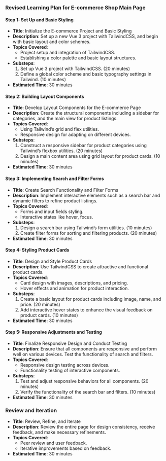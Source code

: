 
### Revised Learning Plan for E-commerce Shop Main Page

#### Step 1: Set Up and Basic Styling

*   **Title**: Initialize the E-commerce Project and Basic Styling
*   **Description**: Set up a new Vue 3 project with TailwindCSS, and begin with basic layout and color schemes.
*   **Topics Covered**:
    *   Project setup and integration of TailwindCSS.
    *   Establishing a color palette and basic layout structures.
*   **Substeps**:
    1.  Set up Vue 3 project with TailwindCSS. (20 minutes)
    2.  Define a global color scheme and basic typography settings in Tailwind. (10 minutes)
*   **Estimated Time**: 30 minutes

#### Step 2: Building Layout Components

*   **Title**: Develop Layout Components for the E-commerce Page
*   **Description**: Create the structural components including a sidebar for categories, and the main view for product listings.
*   **Topics Covered**:
    *   Using Tailwind’s grid and flex utilities.
    *   Responsive design for adapting on different devices.
*   **Substeps**:
    1.  Construct a responsive sidebar for product categories using Tailwind’s flexbox utilities. (20 minutes)
    2.  Design a main content area using grid layout for product cards. (10 minutes)
*   **Estimated Time**: 30 minutes

#### Step 3: Implementing Search and Filter Forms

*   **Title**: Create Search Functionality and Filter Forms
*   **Description**: Implement interactive elements such as a search bar and dynamic filters to refine product listings.
*   **Topics Covered**:
    *   Forms and input fields styling.
    *   Interactive states like hover, focus.
*   **Substeps**:
    1.  Design a search bar using Tailwind’s form utilities. (10 minutes)
    2.  Create filter forms for sorting and filtering products. (20 minutes)
*   **Estimated Time**: 30 minutes

#### Step 4: Styling Product Cards

*   **Title**: Design and Style Product Cards
*   **Description**: Use TailwindCSS to create attractive and functional product cards.
*   **Topics Covered**:
    *   Card design with images, descriptions, and pricing.
    *   Hover effects and animation for product interaction.
*   **Substeps**:
    1.  Create a basic layout for product cards including image, name, and price. (20 minutes)
    2.  Add interactive hover states to enhance the visual feedback on product cards. (10 minutes)
*   **Estimated Time**: 30 minutes

#### Step 5: Responsive Adjustments and Testing

*   **Title**: Finalize Responsive Design and Conduct Testing
*   **Description**: Ensure that all components are responsive and perform well on various devices. Test the functionality of search and filters.
*   **Topics Covered**:
    *   Responsive design testing across devices.
    *   Functionality testing of interactive components.
*   **Substeps**:
    1.  Test and adjust responsive behaviors for all components. (20 minutes)
    2.  Verify the functionality of the search bar and filters. (10 minutes)
*   **Estimated Time**: 30 minutes

### Review and Iteration

*   **Title**: Review, Refine, and Iterate
*   **Description**: Review the entire page for design consistency, receive feedback, and make necessary refinements.
*   **Topics Covered**:
    *   Peer review and user feedback.
    *   Iterative improvements based on feedback.
*   **Estimated Time**: 30 minutes

